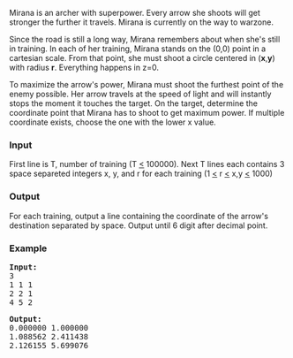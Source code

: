 <p>Mirana is an archer with superpower. Every arrow she shoots will get stronger the further it travels. Mirana is currently on the way to warzone.</p>
<p>Since the road is still a long way, Mirana remembers about when she's still in training. In each of her training, Mirana stands on the (0,0) point in a cartesian scale. From that point, she must shoot a circle centered in (<strong>x</strong>,<strong>y</strong>) with radius <strong>r</strong>. Everything happens in z=0.</p>
<p>To maximize the arrow's power, Mirana must shoot the furthest point of the enemy possible. Her arrow travels at the speed of light and will instantly stops the moment it touches the target. On the target, determine the coordinate point that Mirana has to shoot to get maximum power. If multiple coordinate exists, choose the one with the lower x value.</p>
<h3>Input</h3>
<p>First line is T, number of training (T&nbsp;<span style="text-decoration: underline;">&lt;</span>&nbsp;100000). Next T lines each contains 3 space separeted integers x, y, and r for each training (1 <span style="text-decoration: underline;">&lt;</span>&nbsp;r <span style="text-decoration: underline;">&lt;</span>&nbsp;x,y <span style="text-decoration: underline;">&lt;</span>&nbsp;1000)</p>
<h3>Output</h3>
<p>For each training, output a line containing the coordinate of the arrow's destination separated by space. Output until 6 digit after decimal point.</p>
<h3>Example</h3>
<pre><strong>Input:</strong>
3<br>1 1 1<br>2 2 1<br>4 5 2&nbsp;</pre>
<pre><strong>Output:</strong>
0.000000 1.000000<br>1.088562 2.411438<br>2.126155 5.699076</pre>